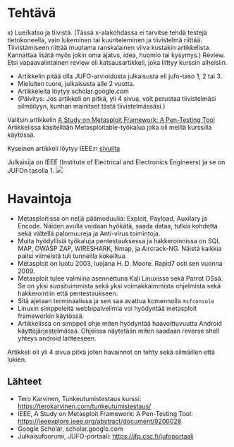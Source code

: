 # Tehtävä

x) Lue/katso ja tiivistä. (Tässä x-alakohdassa ei tarvitse tehdä testejä tietokoneella, vain lukeminen tai kuunteleminen ja tiivistelmä riittää. Tiivistämiseen riittää muutama ranskalainen viiva kustakin artikkelista. Kannattaa lisätä myös jokin oma ajatus, idea, huomio tai kysymys.)
Review. Etsi vapaavalintainen review eli katsausartikkeli, joka liittyy kurssin aiheisiin.
- Artikkelin pitää olla JUFO-arvioidusta julkaisusta eli jufo-taso 1, 2 tai 3.
- Mieluiten tuore, julkaisusta alle 2 vuotta.
- Artikkeleita löytyy scholar.google.com
- (Päivitys: Jos artikkeli on pitkä, yli 4 sivua, voit perustaa tiivistelmäsi silmäilyyn, kunhan mainitset tästä tiivistelmässäsi.)


Valitsin artikkelin [A Study on Metasploit Framework: A Pen-Testing Tool](https://www.researchgate.net/profile/Navpreet-Walia/publication/345196921_A_Study_on_Metasploit_Framework_A_Pen-Testing_Tool/links/62591190709c5c2adb7ce4a6/A-Study-on-Metasploit-Framework-A-Pen-Testing-Tool.pdf)
Artikkelissa käsitellään Metasploitable-työkalua joka oli meillä kurssilla käytössä.

Kyseinen artikkeli löytyy IEEE:n [sivuilta](https://ieeexplore.ieee.org/abstract/document/9200028)

Julkaisija on IEEE (Institute of Electrical and Electronics Engineers) ja se on JUFOn tasolla 1. 
![](https://github.com/user-attachments/assets/693e9dd6-1aed-4a56-884f-216118d3229c)


# Havaintoja

- Metasploitissa on neljä päämoduulia: Exploit, Payload, Auxilary ja Encode. Näiden avulla voidaan hyökätä, saada dataa, tutkia kohdetta sekä vältellä palomuureja ja Anti-virus toimintoja.
- Muita hyödyllisiä työkaluja pentestauksessa ja hakkeroinnissa on SQL MAP, OWASP ZAP, WIRESHARK, Nmap, ja Aircrack-NG. Näistä kaikkia paitsi viimeistä tuli tunneilla kokeiltua.
- Metasploit on luotu 2003, luojana H. D. Moore. Rapid7 osti sen vuonna 2009.
- Metasploit tulee valmiina asennettuna Kali Linuxissa sekä Parrot OSsä. Se on yksi suosituimmista sekä yksi voimakkaimmista ohjelmista sekä hakkerointiin että pentestaukseen.
- Sitä ajetaan terminaalissa ja sen saa avattua komennolla `msfconsole`
- Linuxin simppeleitä webbipalvelimia voi hyödyntää metasploit frameworkin käytössä.
- Artikkelissa on simppeli ohje miten hyödyntää haavoittuvuutta Android käyttöjärjestelmässä. Ohjeissa näytetään miten saadaan reverse shell yhteys android laitteeseen. 

Artikkeli oli yli 4 sivua pitkä joten havainnot on tehty sekä silmäillen että lukien.



## Lähteet

- Tero Karvinen, Tunkeutumistestaus kurssi: https://terokarvinen.com/tunkeutumistestaus/
- IEEE, A Study on Metasploit Framework: A Pen-Testing Tool: https://ieeexplore.ieee.org/abstract/document/9200028
- Google Scholar, scholar.google.com
- Julkaisufoorumi, JUFO-portaali: https://jfp.csc.fi/jufoportaali
